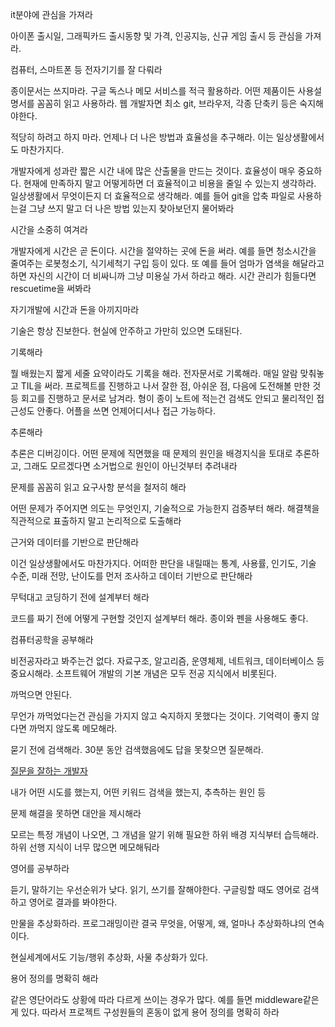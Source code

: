 it분야에 관심을 가져라

아이폰 출시일, 그래픽카드 출시동향 및 가격, 인공지능, 신규 게임 출시 등 관심을 가져라.

컴퓨터, 스마트폰 등 전자기기를 잘 다뤄라

종이문서는 쓰지마라. 구글 독스나 메모 서비스를 적극 활용하라. 어떤 제품이든 사용설명서를 꼼꼼히 읽고 사용하라. 웹 개발자면 최소 git, 브라우저, 각종 단축키 등은 숙지해야한다.

적당히 하려고 하지 마라. 언제나 더 나은 방법과 효율성을 추구해라. 이는 일상생활에서도 마찬가지다.

개발자에게 성과란 짧은 시간 내에 많은 산출물을 만드는 것이다. 효율성이 매우 중요하다. 현재에 만족하지 말고 어떻게하면 더 효율적이고 비용을 줄일 수 있는지 생각하라. 일상생활에서 무엇이든지 더 효율적으로 생각해라. 예를 들어 git을 압축 파일로 사용하는걸 그냥 쓰지 말고 더 나은 방법 있는지 찾아보던지 물어봐라

시간을 소중히 여겨라

개발자에게 시간은 곧 돈이다. 시간을 절약하는 곳에 돈을 써라. 예를 들면 청소시간을 줄여주는 로봇청소기, 식기세척기 구입 등이 있다. 또 예를 들어 엄마가 염색을 해달라고 하면 자신의 시간이 더 비싸니까 그냥 미용실 가서 하라고 해라. 시간 관리가 힘들다면 rescuetime을 써봐라

자기개발에 시간과 돈을 아끼지마라

기술은 항상 진보한다. 현실에 안주하고 가만히 있으면 도태된다.

기록해라

뭘 배웠는지 짧게 세줄 요약이라도 기록을 해라. 전자문서로 기록해라. 매일 알람 맞춰놓고 TIL을 써라. 프로젝트를 진행하고 나서 잘한 점, 아쉬운 점, 다음에 도전해볼 만한 것등 회고를 진행하고 문서로 남겨라. 형이 종이 노트에 적는건 검색도 안되고 물리적인 접근성도 안좋다. 어플을 쓰면 언제어디서나 접근 가능하다.

추론해라

추론은 디버깅이다. 어떤 문제에 직면했을 때 문제의 원인을 배경지식을 토대로 추론하고, 그래도 모르겠다면 소거법으로 원인이 아닌것부터 추려내라

문제를 꼼꼼히 읽고 요구사항 분석을 철저히 해라

어떤 문제가 주어지면 의도는 무엇인지, 기술적으로 가능한지 검증부터 해라. 해결책을 직관적으로 표출하지 말고 논리적으로 도출해라

근거와 데이터를 기반으로 판단해라

이건 일상생활에서도 마찬가지다. 어떠한 판단을 내릴때는 통계, 사용률, 인기도, 기술 수준, 미래 전망, 난이도를 먼저 조사하고 데이터 기반으로 판단해라

무턱대고 코딩하기 전에 설계부터 해라

코드를 짜기 전에 어떻게 구현할 것인지 설계부터 해라. 종이와 펜을 사용해도 좋다.

컴퓨터공학을 공부해라

비전공자라고 봐주는건 없다. 자료구조, 알고리즘, 운영체제, 네트워크, 데이터베이스 등 중요시해라. 소프트웨어 개발의 기본 개념은 모두 전공 지식에서 비롯된다.

까먹으면 안된다.

무언가 까먹었다는건 관심을 가지지 않고 숙지하지 못했다는 것이다. 기억력이 좋지 않다면 까먹지 않도록 메모해라.

묻기 전에 검색해라. 30분 동안 검색했음에도 답을 못찾으면 질문해라.

[질문을 잘하는 개발자](https://jbee.io/essay/good_questionor/)

내가 어떤 시도를 했는지, 어떤 키워드 검색을 했는지, 추측하는 원인 등

문제 해결을 못하면 대안을 제시해라

모르는 특정 개념이 나오면, 그 개념을 알기 위해 필요한 하위 배경 지식부터 습득해라. 하위 선행 지식이 너무 많으면 메모해둬라

영어를 공부하라

듣기, 말하기는 우선순위가 낮다. 읽기, 쓰기를 잘해야한다. 구글링할 때도 영어로 검색하고 영어로 결과를 봐야한다.

만물을 추상화하라. 프로그래밍이란 결국 무엇을, 어떻게, 왜, 얼마나 추상화하냐의 연속이다.

현실세계에서도 기능/행위 추상화, 사물 추상화가 있다.

용어 정의를 명확히 해라

같은 영단어라도 상황에 따라 다르게 쓰이는 경우가 많다. 예를 들면 middleware같은게 있다. 따라서 프로젝트 구성원들의 혼동이 없게 용어 정의를 명확히 하라
